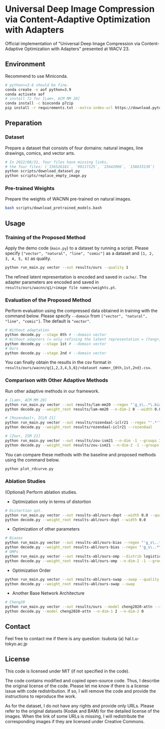 # Universal Deep Image Compression via Content-Adaptive Optimization with Adapters
Official implementation of "Universal Deep Image Compression via Content-Adaptive Optimization with Adapters" presented at WACV 23.

## Environment
Recommend to use Miniconda.

```bash
# python>=3.6 should be fine.
conda create -n aof python=3.9
conda activate aof
# install 7z for [Lam+, ACM MM 20]
conda install -c bioconda p7zip
pip install -r requirements.txt --extra-index-url https://download.pytorch.org/whl/cu116
```

## Preparation
### Dataset
Prepare a dataset that consists of four domains: natural images, line drawings, comics, and vector arts.

```bash
# In 2022/08/31, four files have missing links.
# the four files: (`156526161`, `99117125`, `15642096`, `158633139`)
python scripts/download_dataset.py
python scripts/replace_empty_image.py
```

### Pre-trained Weights
Prepare the weights of WACNN pre-trained on natural images.

```bash
bash scripts/download_pretrained_models.bash
```

## Usage
### Training of the Proposed Method
Apply the demo code (`main.py`) to a dataset by running a script.
Please specify `["vector", "natural", "line", "comic"]` as a dataset and `[1, 2, 3, 4, 5, 6]` as quality.

```bash
python run_main.py vector --out results/ours --quality 1
```

The refined latent representation is encoded and saved in `cache/`.
The adapter parameters are encoded and saved in `results/ours/wacnn/q1/<image file name>/weights.pt`.

### Evaluation of the Proposed Method
Perform evaluation using the compressed data obtained in training with the command below.
Please specify `--domain` from `["vector", "natural", "line", "comic"]`. The default is `"vector"`.

```bash
# Without adaptation
python decode.py --stage 0th # --domain vector
# Without adapters (= only refining the latent representation = [Yang+, NeurIPS 20])
python decode.py --stage 1st # --domain vector
# Ours
python decode.py --stage 2nd # --domain vector
```

You can finally obtain the results in the csv format in `results/ours/wacnn/q{1,2,3,4,5,6}/<dataset name>_{0th,1st,2nd}.csv`.

### Comparison with Other Adaptive Methods
Run other adaptive methods in our framework.

```bash
# [Lam+, ACM MM 20]
python run_main.py vector --out results/lam-mm20 --regex "'g_s\..*\.bias'" --n-dim 0 --width 0.0 --data_type float32 --quality 1
python decode.py --weight_root results/lam-mm20 --n-dim-2 0 --width 0.0 --regex "g_s\..*\.bias" --data_type float64+7z

# [Rozendaal+, ICLR 21]
python run_main.py vector --out results/rozendaal-iclr21 --regex "'.*'" --n-dim 0 --width 0.005 --alpha 1000 --sigma 0.05 --distrib spike-and-slab --lr 3e-5 --opt-enc --quality 1
python decode.py --weight_root results/rozendaal-iclr21 --rozendaal

# [Zou+, ISM 21]
python run_main.py vector --out results/zou-ism21 --n-dim -1 --groups 192 --width 0.0 --quality 1
python decode.py --weight_root results/zou-ism21 --n-dim-2 -1 --groups 192 --width 0.0
```

You can compare these methods with the baseline and proposed methods using the command below.

```bash
python plot_rdcurve.py
```

### Ablation Studies
(Optional) Perform ablation studies.

* Optimization only in terms of distortion
```bash
# Distortion opt.
python run_main.py vector --out results-abl/ours-dopt --width 0.0 --quality 1
python decode.py --weight_root results-abl/ours-dopt --width 0.0
```

* Optimization of other parameters

```bash
# Biases
python run_main.py vector --out results-abl/ours-bias --regex "'g_s\..*\.bias'" --n-dim 0 --lr_2 1e-5 --quality 1
python decode.py --weight_root results-abl/ours-bias --regex "'g_s\..*\.bias'" --n-dim-2 0
# OMPs
python run_main.py vector --out results-abl/ours-omp --distrib logistic --n-dim -1 --groups 192 --quality 1
python decode.py --weight_root results-abl/ours-omp --n-dim-2 -1 --groups 192
```

* Optimization Order

```bash
python run_main.py vector --out results-abl/ours-swap --swap --quality 1
python decode.py --weight_root results-abl/ours-swap --swap
```

* Another Base Network Architecture

```bash
# Cheng20
python run_main.py vector --out results/ours --model cheng2020-attn --regex "'g_s\.[8-8]\.adapter_1.*'" --quality 1
python decode.py --model cheng2020-attn --n-dim-1 2 --n-dim-2 0
```

## Contact
Feel free to contact me if there is any question: tsubota (a) hal.t.u-tokyo.ac.jp

## License
This code is licensed under MIT (if not specified in the code).

The code contains modified and copied open-source code.
Thus, I describe the original license of the code.
Please let me know if there is a license issue with code redistribution.
If so, I will remove the code and provide the instructions to reproduce the work.

As for the dataset, I do not have any rights and provide only URLs.
Please refer to the original datasets (Kodak and BAM) for the detailed license of the images.
When the link of some URLs is missing, I will redistribute the corresponding images if they are licensed under Creative Commons.

